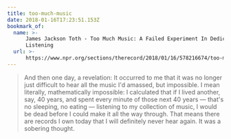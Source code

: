 ```yaml
---
title: too-much-music
date: 2018-01-16T17:23:51.153Z
bookmark_of:
  name: >-
      James Jackson Toth - Too Much Music: A Failed Experiment In Dedicated
      Listening
  url: >-
      https://www.npr.org/sections/therecord/2018/01/16/578216674/too-much-music-a-failed-experiment-in-dedicated-listening
---
```

> And then one day, a revelation: It occurred to me that it was no longer just difficult to hear all the music I'd amassed, but impossible. I mean literally, mathematically impossible: I calculated that if I lived another, say, 40 years, and spent every minute of those next 40 years — that's no sleeping, no eating — listening to my collection of music, I would be dead before I could make it all the way through. That means there are records I own today that I will definitely never hear again. It was a sobering thought.
